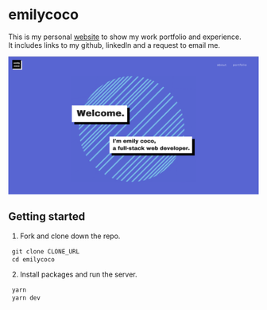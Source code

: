 # emilycoco
This is my personal [website](http://emilycoco.herokuapp.com/) to show my work portfolio and experience.  
It includes links to my github, linkedIn and a request to email me.

![](screenshot.png)

## Getting started
1. Fork and clone down the repo.

```shell
 git clone CLONE_URL
 cd emilycoco
  ```
  2. Install packages and run the server.

```shell
 yarn 
 yarn dev
  ```
